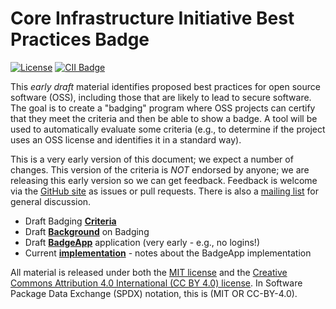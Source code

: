# Core Infrastructure Initiative Best Practices Badge

[![License](http://img.shields.io/:license-mit-blue.svg?style=flat-square)](http://badges.mit-license.org)
[![CII Badge](https://secret-retreat-6638.herokuapp.com/projects/1/badge)](https://secret-retreat-6638.herokuapp.com/projects/1)

This *early* *draft* material identifies proposed best practices
for open source software (OSS), including those that are likely to lead
to secure software.
The goal is to create a "badging" program where OSS projects
can certify that they meet the
criteria and then be able to show a badge.
A tool will be used to automatically evaluate some criteria (e.g., to determine if the project uses an
OSS license and identifies it in a standard way).

This is a very early version of this document;
we expect a number of changes.
This version of the criteria is *NOT* endorsed by anyone;
we are releasing this early version so we can get feedback.
Feedback is welcome via the [GitHub site](https://github.com/linuxfoundation/cii-best-practices-badge) as issues or pull requests.
There is also a [mailing list](https://lists.coreinfrastructure.org/mailman/listinfo/cii-badges) for general discussion.

* Draft Badging **[Criteria](./criteria.md)**
* Draft **[Background](./background.md)** on Badging
* Draft **[BadgeApp](./BadgeApp/)** application (very early - e.g., no logins!)
* Current **[implementation](./implementation.md)**  - notes about the BadgeApp implementation

All material is released under both the [MIT license](./LICENSE)
and the
[Creative Commons Attribution 4.0 International (CC BY 4.0) license](https://creativecommons.org/licenses/by/4.0/).
In Software Package Data Exchange (SPDX) notation, this is (MIT OR CC-BY-4.0).
